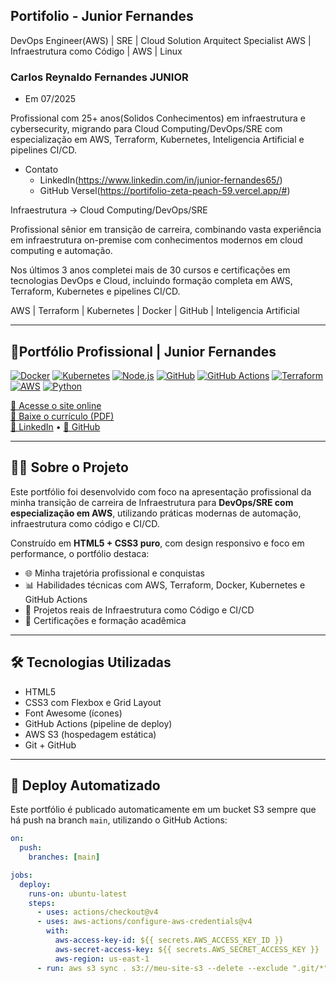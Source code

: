## Portifolio -  Junior Fernandes



DevOps Engineer(AWS) | SRE | Cloud Solution Arquitect Specialist AWS | Infraestrutura como Código | AWS | Linux

### Carlos Reynaldo Fernandes JUNIOR
- Em 07/2025

Profissional com 25+ anos(Solidos Conhecimentos) em infraestrutura e cybersecurity, migrando para Cloud Computing/DevOps/SRE com especialização em AWS, Terraform, Kubernetes, Inteligencia Artificial e pipelines CI/CD.

- Contato 
    - LinkedIn(https://www.linkedin.com/in/junior-fernandes65/) 
    - GitHub Versel(https://portifolio-zeta-peach-59.vercel.app/#)

Infraestrutura → Cloud Computing/DevOps/SRE

Profissional sênior em transição de carreira, combinando vasta experiência em infraestrutura on-premise com conhecimentos modernos em cloud computing e automação.

Nos últimos 3 anos completei mais de 30 cursos e certificações em tecnologias DevOps e Cloud, incluindo formação completa em AWS, Terraform, Kubernetes e pipelines CI/CD.

AWS | Terraform | Kubernetes | Docker | GitHub | Inteligencia Artificial

---

## 🚀Portfólio Profissional | Junior Fernandes

[![Docker](https://img.shields.io/badge/Docker-2496ED?style=for-the-badge&logo=docker&logoColor=white)](https://www.docker.com/)
[![Kubernetes](https://img.shields.io/badge/Kubernetes-326CE5?style=for-the-badge&logo=kubernetes&logoColor=white)](https://kubernetes.io/)
[![Node.js](https://img.shields.io/badge/Node.js-339933?style=for-the-badge&logo=nodedotjs&logoColor=white)](https://nodejs.org/)
[![GitHub](https://img.shields.io/badge/GitHub-181717?style=for-the-badge&logo=github&logoColor=white)](https://github.com/)
[![GitHub Actions](https://img.shields.io/badge/GitHub_Actions-2088FF?style=for-the-badge&logo=github-actions&logoColor=white)](https://github.com/features/actions)
[![Terraform](https://img.shields.io/badge/Terraform-7B42BC?style=for-the-badge&logo=terraform&logoColor=white)](https://www.terraform.io/)
[![AWS](https://img.shields.io/badge/Amazon_AWS-232F3E?style=for-the-badge&logo=amazon-aws&logoColor=white)](https://aws.amazon.com/)
[![Python](https://img.shields.io/badge/Python-3776AB?style=for-the-badge&logo=python&logoColor=white)](https://www.python.org/)

[🔗 Acesse o site online](https://app.junior.tec.br)  
[📄 Baixe o currículo (PDF)](CV-JuniorFernandes.pdf)  
[💼 LinkedIn](https://linkedin.com/in/junior-fernandes65) • [📂 GitHub](https://github.com/crfjunior65)

---

## 👨‍💻 Sobre o Projeto

Este portfólio foi desenvolvido com foco na apresentação profissional da minha transição de carreira de Infraestrutura para **DevOps/SRE com especialização em AWS**, utilizando práticas modernas de automação, infraestrutura como código e CI/CD.

Construído em **HTML5 + CSS3 puro**, com design responsivo e foco em performance, o portfólio destaca:

- 🌐 Minha trajetória profissional e conquistas
- 📊 Habilidades técnicas com AWS, Terraform, Docker, Kubernetes e GitHub Actions
- 🔧 Projetos reais de Infraestrutura como Código e CI/CD
- 📜 Certificações e formação acadêmica

---

## 🛠️ Tecnologias Utilizadas

- HTML5
- CSS3 com Flexbox e Grid Layout
- Font Awesome (ícones)
- GitHub Actions (pipeline de deploy)
- AWS S3 (hospedagem estática)
- Git + GitHub

---

## 🔄 Deploy Automatizado

Este portfólio é publicado automaticamente em um bucket S3 sempre que há push na branch `main`, utilizando o GitHub Actions:

```yaml
on:
  push:
    branches: [main]

jobs:
  deploy:
    runs-on: ubuntu-latest
    steps:
      - uses: actions/checkout@v4
      - uses: aws-actions/configure-aws-credentials@v4
        with:
          aws-access-key-id: ${{ secrets.AWS_ACCESS_KEY_ID }}
          aws-secret-access-key: ${{ secrets.AWS_SECRET_ACCESS_KEY }}
          aws-region: us-east-1
      - run: aws s3 sync . s3://meu-site-s3 --delete --exclude ".git/*" --exclude ".github/*" --acl public-read

